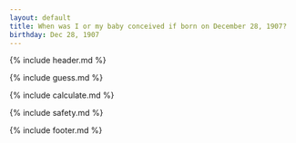 ```yaml
---
layout: default
title: When was I or my baby conceived if born on December 28, 1907?
birthday: Dec 28, 1907
---
```


{% include header.md %}

{% include guess.md %}

{% include calculate.md %}

{% include safety.md %}

{% include footer.md %}



